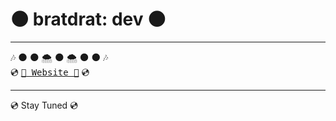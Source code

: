 # :new_moon: bratdrat: dev :new_moon:
***

:notes:
:new_moon:
:new_moon:
:cloud_with_snow:
:new_moon:
:cloud_with_snow:
:new_moon:
:new_moon:
:notes:
<br>
:cd: [<kbd>:rainbow: Website :rainbow:</kbd>](https://panduh.dev) :cd:
<br>
***
:cd: Stay Tuned :cd:
<br>

